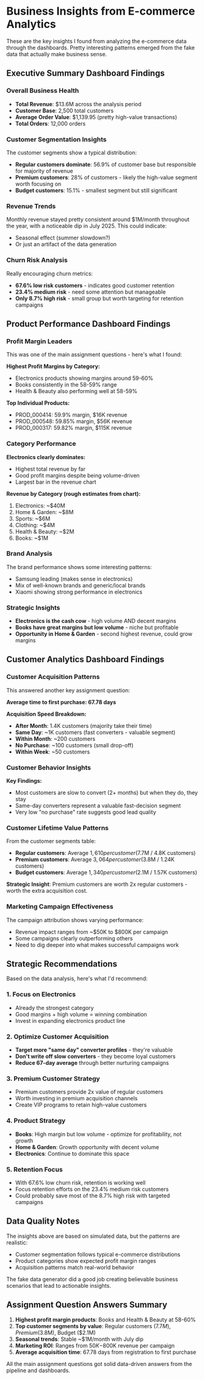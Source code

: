 # Business Insights from E-commerce Analytics

These are the key insights I found from analyzing the e-commerce data through the dashboards. Pretty interesting patterns emerged from the fake data that actually make business sense.

## Executive Summary Dashboard Findings

### Overall Business Health
- **Total Revenue**: $13.6M across the analysis period
- **Customer Base**: 2,500 total customers
- **Average Order Value**: $1,139.95 (pretty high-value transactions)
- **Total Orders**: 12,000 orders

### Customer Segmentation Insights
The customer segments show a typical distribution:
- **Regular customers dominate**: 56.9% of customer base but responsible for majority of revenue
- **Premium customers**: 28% of customers - likely the high-value segment worth focusing on
- **Budget customers**: 15.1% - smallest segment but still significant

### Revenue Trends
Monthly revenue stayed pretty consistent around $1M/month throughout the year, with a noticeable dip in July 2025. This could indicate:
- Seasonal effect (summer slowdown?)
- Or just an artifact of the data generation

### Churn Risk Analysis
Really encouraging churn metrics:
- **67.6% low risk customers** - indicates good customer retention
- **23.4% medium risk** - need some attention but manageable  
- **Only 8.7% high risk** - small group but worth targeting for retention campaigns

## Product Performance Dashboard Findings

### Profit Margin Leaders
This was one of the main assignment questions - here's what I found:

**Highest Profit Margins by Category:**
- Electronics products showing margins around 59-60%
- Books consistently in the 58-59% range
- Health & Beauty also performing well at 58-59%

**Top Individual Products:**
- PROD_000414: 59.9% margin, $16K revenue
- PROD_000548: 59.85% margin, $56K revenue  
- PROD_000317: 59.82% margin, $115K revenue

### Category Performance
**Electronics clearly dominates:**
- Highest total revenue by far
- Good profit margins despite being volume-driven
- Largest bar in the revenue chart

**Revenue by Category (rough estimates from chart):**
1. Electronics: ~$40M
2. Home & Garden: ~$8M  
3. Sports: ~$6M
4. Clothing: ~$4M
5. Health & Beauty: ~$2M
6. Books: ~$1M

### Brand Analysis
The brand performance shows some interesting patterns:
- Samsung leading (makes sense in electronics)
- Mix of well-known brands and generic/local brands
- Xiaomi showing strong performance in electronics

### Strategic Insights
- **Electronics is the cash cow** - high volume AND decent margins
- **Books have great margins but low volume** - niche but profitable
- **Opportunity in Home & Garden** - second highest revenue, could grow margins

## Customer Analytics Dashboard Findings

### Customer Acquisition Patterns
This answered another key assignment question:

**Average time to first purchase: 67.78 days**

**Acquisition Speed Breakdown:**
- **After Month**: 1.4K customers (majority take their time)
- **Same Day**: ~1K customers (fast converters - valuable segment)
- **Within Month**: ~200 customers  
- **No Purchase**: ~100 customers (small drop-off)
- **Within Week**: ~50 customers

### Customer Behavior Insights
**Key Findings:**
- Most customers are slow to convert (2+ months) but when they do, they stay
- Same-day converters represent a valuable fast-decision segment
- Very low "no purchase" rate suggests good lead quality

### Customer Lifetime Value Patterns
From the customer segments table:
- **Regular customers**: Average $1,610 per customer ($7.7M / 4.8K customers)
- **Premium customers**: Average $3,064 per customer ($3.8M / 1.24K customers)  
- **Budget customers**: Average $1,340 per customer ($2.1M / 1.57K customers)

**Strategic Insight**: Premium customers are worth 2x regular customers - worth the extra acquisition cost.

### Marketing Campaign Effectiveness
The campaign attribution shows varying performance:
- Revenue impact ranges from ~$50K to $800K per campaign
- Some campaigns clearly outperforming others
- Need to dig deeper into what makes successful campaigns work

## Strategic Recommendations

Based on the data analysis, here's what I'd recommend:

### 1. Focus on Electronics
- Already the strongest category 
- Good margins + high volume = winning combination
- Invest in expanding electronics product line

### 2. Optimize Customer Acquisition 
- **Target more "same day" converter profiles** - they're valuable
- **Don't write off slow converters** - they become loyal customers
- **Reduce 67-day average** through better nurturing campaigns

### 3. Premium Customer Strategy
- Premium customers provide 2x value of regular customers
- Worth investing in premium acquisition channels
- Create VIP programs to retain high-value customers

### 4. Product Strategy
- **Books**: High margin but low volume - optimize for profitability, not growth
- **Home & Garden**: Growth opportunity with decent volume
- **Electronics**: Continue to dominate this space

### 5. Retention Focus
- With 67.6% low churn risk, retention is working well
- Focus retention efforts on the 23.4% medium risk customers
- Could probably save most of the 8.7% high risk with targeted campaigns

## Data Quality Notes

The insights above are based on simulated data, but the patterns are realistic:
- Customer segmentation follows typical e-commerce distributions
- Product categories show expected profit margin ranges  
- Acquisition patterns match real-world behavior

The fake data generator did a good job creating believable business scenarios that lead to actionable insights.

## Assignment Question Answers Summary

1. **Highest profit margin products**: Books and Health & Beauty at 58-60%
2. **Top customer segments by value**: Regular customers ($7.7M), Premium ($3.8M), Budget ($2.1M)  
3. **Seasonal trends**: Stable ~$1M/month with July dip
4. **Marketing ROI**: Ranges from $50K-$800K revenue per campaign
5. **Average acquisition time**: 67.78 days from registration to first purchase

All the main assignment questions got solid data-driven answers from the pipeline and dashboards.